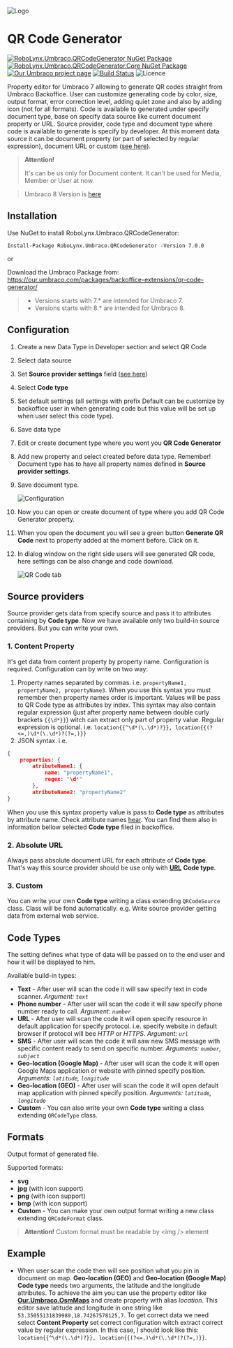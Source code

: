 ﻿![Logo](https://github.com/sebafelis/RoboLynx.Umbraco.CodeGenerator/raw/main-u8/assets/RoboLynx.Umbraco.QRCodeGenerator_128.png)
# QR Code Generator

[![RoboLynx.Umbraco.QRCodeGenerator NuGet Package](https://img.shields.io/nuget/v/RoboLynx.Umbraco.QRCodeGenerator)](https://www.nuget.org/packages/RoboLynx.Umbraco.QRCodeGenerator/)
[![RoboLynx.Umbraco.QRCodeGenerator.Core NuGet Package](https://img.shields.io/nuget/v/RoboLynx.Umbraco.QRCodeGenerator.Core)](https://www.nuget.org/packages/RoboLynx.Umbraco.QRCodeGenerator.Core/)
[![Our Umbraco project page](https://img.shields.io/badge/our-umbraco-orange.svg)](https://our.umbraco.com/packages/backoffice-extensions/qr-code-generator/) 
[![Build Status](https://dev.azure.com/robolynx/RoboLynx.Umbraco.QRCodeGenerator/apis/build/status/sebafelis.RoboLynx.Umbraco.QRCodeGenerator?branchName=main-u7)](https://dev.azure.com/robolynx/RoboLynx.Umbraco.QRCodeGenerator/build/latest?definitionId=7&branchName=main-u7)
![Licence](https://img.shields.io/github/license/sebafelis/RoboLynx.Umbraco.QRCodeGenerator)

Property editor for Umbraco 7 allowing to generate QR codes straight from Umbraco Backoffice. 
User can customize generating code by color, size, output format, error correction level, adding quiet zone and also by adding icon (not for all formats). Code is available to generated under specify document type, base on specify data source like current document property or URL. Source provider, code type and document type where code is available to generate is specify by developer. At this moment data source it can be document property (or part of selected by regular expression), document URL or custom ([see here](#source-providers)).

> **Attention!**
> 
> It's can be us only for Document content. It can't be used for Media, Member or User at now.

>Umbraco 8 Version is [here](https://github.com/sebafelis/RoboLynx.Umbraco.QRCodeGenerator/tree/main-u8)

## Installation

Use NuGet to install RoboLynx.Umbraco.QRCodeGenerator:

```Install-Package RoboLynx.Umbraco.QRCodeGenerator -Version 7.0.0```

or

Download the Umbraco Package from: https://our.umbraco.com/packages/backoffice-extensions/qr-code-generator/

>* Versions starts with 7.* are intended for Umbraco 7.
>* Versions starts with 8.* are intended for Umbraco 8.
 
## Configuration

1. Create a new Data Type in Developer section and select QR Code
1. Select data source
1. Set **Source provider settings** field ([see here](#source-providers))
1. Select **Code type**
1. Set default settings (all settings with prefix Default can be customize by backoffice user in when generating code but this value will be set up when user select this code type).
1. Save data type
1. Edit or create document type where you wont you **QR Code Generator**
1. Add new property and select created before data type. Remember! Document type has to have all property names defined in **Source provider settings**. 
1. Save document type. 

   ![Configuration](https://github.com/sebafelis/RoboLynx.Umbraco.QRCodeGenerator/raw/main-u7/assets/screenshots/screen3.png)

1. Now you can open or create document of type where you add QR Code Generator property.
1. When you open the document you will see a green button **Generate QR Code** next to property added at the moment before. Click on it.
1. In dialog window on the right side users will see generated QR code, here settings can be also change and code download.
   
    ![QR Code tab](https://github.com/sebafelis/RoboLynx.Umbraco.QRCodeGenerator/raw/main-u7/assets/screenshots/screen4.png)

## Source providers

Source provider gets data from specify source and pass it to attributes containing by **Code type**. Now we have available only two build-in source providers. But you can write your own.

### 1. Content Property

It's get data from content property by property name. Configuration is required. 
Configuration can by write on two way:
1. Property names separated by commas. i.e. `propertyName1, propertyName2, propertyName3`.
When you use this syntax you must remember then property names order is important. Values will be pass to QR Code type as attributes by index.
This syntax may also contain regular expression (just after property name between double curly brackets `{{\d*}}`) witch can extract only part of property value. Regular expression is optional. i.e.
`location{{^\d*(\.\d*)?}}, location{{(?<=,)\d*(\.\d*)?(?=,)}}`
1. JSON syntax. i.e. 
```json
{ 
    properties: {
        atributeName1: {
            name: "propertyName1",
            regex: "\d*"
        },
        atributeName2: "propertyName2"
}
```
When you use this syntax property value is pass to **Code type** as attributes by attribute name. Check attribute names [hear](#code-types). You can find them also in information bellow selected **Code type** filed in backoffice.

### 2. Absolute URL

Always pass absolute document URL for each attribute of **Code type**. That's way this source provider should be use only with [**URL**](#code-types) **Code type**.

### 3. Custom

You can write your own **Code type** writing a class extending `QRCodeSource` class. Class will be fond automatically. e.g. Write source provider getting data from external web service.

## Code Types

The setting defines what type of data will be passed on to the end user and how it will be displayed to him. 

Available build-in types:

* **Text** - After user will scan the code it will saw specify text in code scanner. *Argument: `text`*
* **Phone number** - After user will scan the code it will saw specify phone number ready to call. *Argument: `number`*
* **URL** - After user will scan the code it will open specify resource in default application for specify protocol. i.e. specify website in default browser if protocol will bee _HTTP_ or _HTTPS_. *Argument: `url`*
* **SMS** - After user will scan the code it will saw new SMS message with specific content ready to send on specific number. *Arguments: `number`, `subject`*
* **Geo-location (Google Map)** - After user will scan the code it will open Google Maps application or website with pinned specify position. *Arguments: `latitude`, `longitude`*
* **Geo-location (GEO)** - After user will scan the code it will open default map application with pinned specify position. *Arguments: `latitude`, `longitude`*
* **Custom** - You can also write your own **Code type** writing a class extending `QRCodeType` class.

## Formats

Output format of generated file.

Supported formats:
* **svg**
* **jpg** (with icon support)
* **png** (with icon support)
* **bmp** (with icon support)
* **Custom** - You can make your own output format writing a new class extending `QRCodeFormat` class. 

> **Attention!**
> Custom format must be readable by \<img \/> element

## Example

* When user scan the code then will see position what you pin in document on map. **Geo-location (GEO)** and **Geo-location (Google Map)** **Code type** needs two arguments, the latitude and the longitude attributes. To achieve the aim you can use the property editor like [**Our.Umbraco.OsmMaps**](https://our.umbraco.com/packages/backoffice-extensions/openstreetmap-property-editor/) and create property with alias _location_. This editor save latitude and longitude in one string like `53.35055131839989,18.74267578125,7`. To get correct data we need select **Content Property** set correct configuration witch extract correct value by regular expression. In this case, I should look like this:
`location{{^\d*(\.\d*)?}}, location{{(?<=,)\d*(\.\d*)?(?=,)}}`. 
